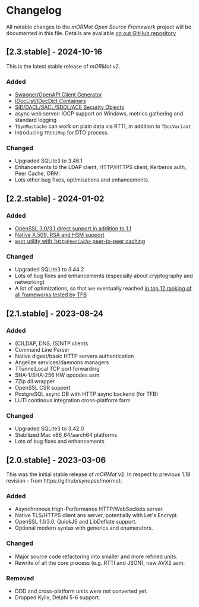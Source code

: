# Changelog

All notable changes to the *mORMot Open Source Framework* project will be documented in this file.
Details are available [on out GitHub repository](https://github.com/synopse/mORMot2/commits/master)

## [2.3.stable] - 2024-10-16
This is the latest stable release of *mORMot* v2.
### Added
- [Swagger/OpenAPI Client Generator](https://blog.synopse.info/?post/2024/09/06/Swagger/OpenAPI-Client-Generator-for-Delphi-and-FPC)
- [IDocList/IDocDict Containers](https://blog.synopse.info/?post/2024/02/01/Easy-JSON-with-Delphi-and-FPC)
- [SID/DACL/SACL/SDDL/ACE Security Objects](https://github.com/synopse/mORMot2/blob/master/src/core/mormot.core.os.security.pas)
- async web server: IOCP support on Windows, metrics gathering and standard logging
- `TSynMustache` can work on plain data via RTTI, in addition to `TDocVariant`
- introducing `TRttiMap` for DTO process.
### Changed
- Upgraded SQLite3 to 3.46.1
- Enhancements to the LDAP client, HTTP/HTTPS client, Kerberos auth, Peer Cache, ORM.
- Lots other bug fixes, optimisations and enhancements.

## [2.2.stable] - 2024-01-02
### Added
- [OpenSSL 3.0/3.1 direct support in addition to 1.1](https://blog.synopse.info/?post/2023/09/08/End-Of-Live-OpenSSL-1.1-vs-Slow-OpenSSL-3.0)
- [Native X.509, RSA and HSM support](https://blog.synopse.info/?post/2023/12/09/Native-X.509-and-RSA-Support)
- [`mget` utility with `THttpPeerCache` peer-to-peer caching](https://blog.synopse.info/?post/2024/01/01/Happy-New-Year-2024-and-Welcome-MGET)
### Changed
- Upgraded SQLite3 to 3.44.2
- Lots of bug fixes and enhancements (especially about cryptography and networking)
- A lot of optimizations, so that we eventually reached [in top 12 ranking of all frameworks tested by TFB](https://blog.synopse.info/?post/2023/10/31/Pascal-in-the-race%3A-TFB-Challenge-Benchmarks)

## [2.1.stable] - 2023-08-24
### Added
- (C)LDAP, DNS, (S)NTP clients
- Command Line Parser
- Native digest/basic HTTP servers authentication
- Angelize services/daemons managers
- TTunnelLocal TCP port forwarding
- SHA-1/SHA-256 HW opcodes asm
- 7Zip dll wrapper
- OpenSSL CSR support
- PostgreSQL async DB with HTTP async backend (for TFB)
- LUTI continous integration cross-platform farm
### Changed
- Upgraded SQLite3 to 3.42.0
- Stabilized Mac x86_64/aarch64 platforms
- Lots of bug fixes and enhancements

## [2.0.stable] - 2023-03-06
This was the initial stable release of *mORMot* v2.
In respect to previous 1.18 revision - from https://github/synopse/mormot:
### Added
- Asynchronous High-Performance HTTP/WebSockets server.
- Native TLS/HTTPS client ans server, potentially with Let's Encrypt.
- OpenSSL 1.1/3.0, QuickJS and LibDeflate support.
- Optional modern syntax with generics and enumerators.
### Changed
- Major source code refactoring into smaller and more refined units.
- Rewrite of all the core process (e.g. RTTI and JSON), new AVX2 asm.
### Removed
- DDD and cross-platform units were not converted yet.
- Dropped Kylix, Delphi 5-6 support.

